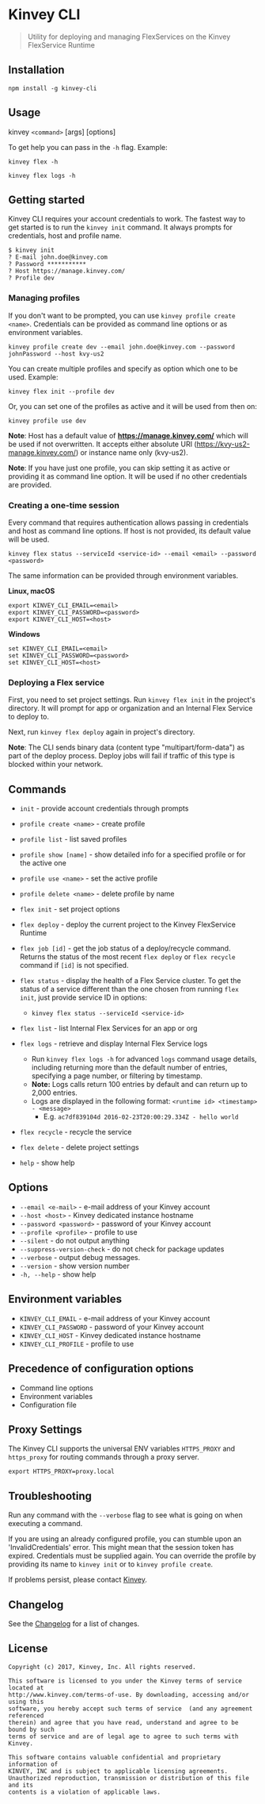 # Kinvey CLI

> Utility for deploying and managing FlexServices on the Kinvey FlexService Runtime

## Installation

`npm install -g kinvey-cli`

## Usage

kinvey `<command>` [args] [options]

To get help you can pass in the `-h` flag. Example:

`kinvey flex -h`

`kinvey flex logs -h`

## Getting started

Kinvey CLI requires your account credentials to work. The fastest way to get started is to run the `kinvey init` command. It always prompts for credentials, host and profile name.

```
$ kinvey init
? E-mail john.doe@kinvey.com
? Password ***********
? Host https://manage.kinvey.com/
? Profile dev
```


### Managing profiles

If you don't want to be prompted, you can use `kinvey profile create <name>`. Credentials can be provided as command line options or as environment variables.

`kinvey profile create dev --email john.doe@kinvey.com --password johnPassword --host kvy-us2`

You can create multiple profiles and specify as option which one to be used. Example: 

`kinvey flex init --profile dev`

Or, you can set one of the profiles as active and it will be used from then on:

`kinvey profile use dev`

**Note**: Host has a default value of **https://manage.kinvey.com/** which will be used if not overwritten. It accepts either absolute URI (https://kvy-us2-manage.kinvey.com/) or instance name only (kvy-us2).

**Note**: If you have just one profile, you can skip setting it as active or providing it as command line option. It will be used if no other credentials are provided.

### Creating a one-time session

Every command that requires authentication allows passing in credentials and host as command line options. If host is not provided, its default value will be used.

`kinvey flex status --serviceId <service-id> --email <email> --password <password>`

The same information can be provided through environment variables.

**Linux, macOS**

```
export KINVEY_CLI_EMAIL=<email>
export KINVEY_CLI_PASSWORD=<password>
export KINVEY_CLI_HOST=<host>
```

**Windows**
```
set KINVEY_CLI_EMAIL=<email>
set KINVEY_CLI_PASSWORD=<password>
set KINVEY_CLI_HOST=<host>
```

### Deploying a Flex service

First, you need to set project settings. Run `kinvey flex init` in the project's directory. It will prompt for app or organization and an Internal Flex Service to deploy to. 

Next, run `kinvey flex deploy` again in project's directory.

**Note**: The CLI sends binary data (content type "multipart/form-data") as part of the deploy process. Deploy jobs will fail if traffic of this type is blocked within your network.


## Commands

* `init` - provide account credentials through prompts


* `profile create <name>` - create profile
* `profile list` - list saved profiles
* `profile show [name]` - show detailed info for a specified profile or for the active one
* `profile use <name>` - set the active profile
* `profile delete <name>` - delete profile by name


* `flex init` - set project options
* `flex deploy` - deploy the current project to the Kinvey FlexService Runtime
* `flex job [id]` - get the job status of a deploy/recycle command. Returns the status of the most recent `flex deploy` or `flex recycle` command if `[id]` is not specified.
* `flex status` - display the health of a Flex Service cluster. To get the status of a service different than the one chosen  from running `flex init`, just provide service ID in options:
	* `kinvey flex status --serviceId <service-id>` 
* `flex list` - list Internal Flex Services for an app or org
* `flex logs` - retrieve and display Internal Flex Service logs
	* Run `kinvey flex logs -h` for advanced `logs` command usage details, including returning more than the default number of entries, specifying a page number, or filtering by timestamp.
    * **Note:** Logs calls return 100 entries by default and can return up to 2,000 entries.
  * Logs are displayed in the following format: `<runtime id> <timestamp> - <message>`
    * E.g. `ac7df839104d 2016-02-23T20:00:29.334Z - hello world`
* `flex recycle` - recycle the service
* `flex delete` - delete project settings


* `help` - show help

## Options

* `--email <e-mail>` - e-mail address of your Kinvey account
* `--host <host>` - Kinvey dedicated instance hostname
* `--password <password>` - password of your Kinvey account
* `--profile <profile>` - profile to use
* `--silent` - do not output anything
* `--suppress-version-check` - do not check for package updates
* `--verbose` - output debug messages.
* `--version` - show version number
* `-h, --help` - show help


## Environment variables

* `KINVEY_CLI_EMAIL` - e-mail address of your Kinvey account
* `KINVEY_CLI_PASSWORD` - password of your Kinvey account
* `KINVEY_CLI_HOST` - Kinvey dedicated instance hostname
* `KINVEY_CLI_PROFILE` - profile to use

## Precedence of configuration options

* Command line options
* Environment variables
* Configuration file


## Proxy Settings

The Kinvey CLI supports the universal ENV variables `HTTPS_PROXY` and `https_proxy` for routing commands through a proxy server.

```
export HTTPS_PROXY=proxy.local
```

## Troubleshooting

Run any command with the `--verbose` flag to see what is going on when executing a command. 

If you are using an already configured profile, you can stumble upon an 'InvalidCredentials' error. This might mean that the session token has expired. Credentials must be supplied again. You can override the profile by providing its name to `kinvey init` or to `kinvey profile create`.  

If problems persist, please contact [Kinvey](http://support.kinvey.com).

## Changelog

See the [Changelog](./CHANGELOG.md) for a list of changes.

## License

    Copyright (c) 2017, Kinvey, Inc. All rights reserved.

    This software is licensed to you under the Kinvey terms of service located at
    http://www.kinvey.com/terms-of-use. By downloading, accessing and/or using this
    software, you hereby accept such terms of service  (and any agreement referenced
    therein) and agree that you have read, understand and agree to be bound by such
    terms of service and are of legal age to agree to such terms with Kinvey.

    This software contains valuable confidential and proprietary information of
    KINVEY, INC and is subject to applicable licensing agreements.
    Unauthorized reproduction, transmission or distribution of this file and its
    contents is a violation of applicable laws.